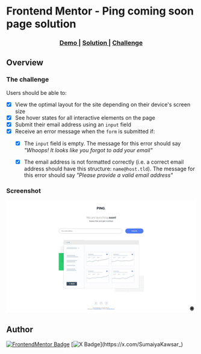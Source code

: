 # Frontend Mentor - Ping coming soon page solution

<div align="center">
  <h3>
    <a href="https://sumaiyakawsar.github.io/frontend-mentor-challenges-using-react/#/project35">
      Demo
    </a>
    <span> | </span>
    <a href="https://github.com/sumaiyakawsar/frontend-mentor-challenges-using-react/tree/main/src/pages/35-ping-coming-soon-page">
      Solution
    </a>
    <span> | </span>
    <a href="https://www.frontendmentor.io/challenges/ping-single-column-coming-soon-page-5cadd051fec04111f7b848da">
      Challenge
    </a>
  </h3>
</div>
 

 

## Overview

### The challenge

Users should be able to:

 
- [x] View the optimal layout for the site depending on their device's screen size
- [x] See hover states for all interactive elements on the page
- [x] Submit their email address using an `input` field
- [x] Receive an error message when the `form` is submitted if:
	- [x] The `input` field is empty. The message for this error should say *"Whoops! It looks like you forgot to add your email"*
	- [x] The email address is not formatted correctly (i.e. a correct email address should have this structure: `name@host.tld`). The message for this error should say *"Please provide a valid email address"*

  
### Screenshot

![Screenshot](../homepage/images/project35-ping-coming-soon-page.webp)

 

   
## Author

[![FrontendMentor Badge](https://img.shields.io/badge/-_SumaiyaKawsar_-3F54A3?style=plastic&labelColor=3F54A3&logo=frontend-mentor&logoColor=white&link=https://www.frontendmentor.io/profile/sumaiyakawsar)](https://www.frontendmentor.io/profile/sumaiyakawsar) [![X Badge](https://img.shields.io/badge/-_SumaiyaKawsar_-black?style=plastic&labelColor=black&logo=X&logoColor=white&link=https://x.com/SumaiyaKawsar_)](https://x.com/SumaiyaKawsar_)